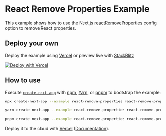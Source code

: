 # React Remove Properties Example

This example shows how to use the Next.js [reactRemoveProperties](https://nextjs.org/docs/advanced-features/compiler#remove-react-properties) config option to remove React properties.

## Deploy your own

Deploy the example using [Vercel](https://vercel.com?utm_source=github&utm_medium=readme&utm_campaign=next-example) or preview live with [StackBlitz](https://stackblitz.com/github/vercel/next.js/tree/canary/examples/react-remove-properties)

[![Deploy with Vercel](https://vercel.com/button)](https://vercel.com/new/clone?repository-url=https://github.com/vercel/next.js/tree/canary/examples/react-remove-properties&project-name=react-remove-properties&repository-name=react-remove-properties)

## How to use

Execute [`create-next-app`](https://github.com/vercel/next.js/tree/canary/packages/create-next-app) with [npm](https://docs.npmjs.com/cli/init), [Yarn](https://yarnpkg.com/lang/en/docs/cli/create/), or [pnpm](https://pnpm.io) to bootstrap the example:

```bash
npx create-next-app --example react-remove-properties react-remove-properties-app
```

```bash
yarn create next-app --example react-remove-properties react-remove-properties-app
```

```bash
pnpm create next-app --example react-remove-properties react-remove-properties-app
```

Deploy it to the cloud with [Vercel](https://vercel.com/new?utm_source=github&utm_medium=readme&utm_campaign=next-example) ([Documentation](https://nextjs.org/docs/deployment)).
